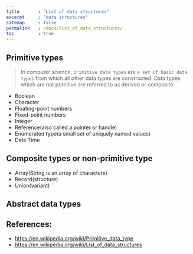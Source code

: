 ```yaml
---
title       : "List of data structures"
excerpt     : "data structures"
sitemap     : false
permalink   : /docs/list_of_data_structures/
toc         : true
---
```



## Primitive types

> In computer science, `primitive data types` are `a set of basic data types` from which all other data types are constructed. Data types which are not primitive are referred to as derived or composite.

* Boolean
* Character
* Floating-point numbers
* Fixed-point numbers
* Integer
* Reference(also called a pointer or handle)
* Enumerated type(a small set of uniquely named values)
* Date Time


## Composite types or non-primitive type
* Array(String is an array of characters)
* Record(structure)
* Union(variant)

## Abstract data types



## References:

* https://en.wikipedia.org/wiki/Primitive_data_type
* https://en.wikipedia.org/wiki/List_of_data_structures
